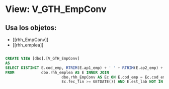 # View: V_GTH_EmpConv

## Usa los objetos:
- [[rhh_EmpConv]]
- [[rhh_emplea]]

```sql

CREATE VIEW [dbo].[V_GTH_EmpConv]
AS
SELECT DISTINCT E.cod_emp, RTRIM(E.ap1_emp) + ' ' + RTRIM(E.ap2_emp) + ' ' + RTRIM(E.nom_emp) AS Nombre, Ec.cod_conv, Ec.conv_suc, Ec.conv_cco, E.cod_car
FROM            dbo.rhh_emplea AS E INNER JOIN
                         dbo.rhh_EmpConv AS Ec ON E.cod_emp = Ec.cod_emp AND Ec.fec_ini <= GETDATE() AND (Ec.fec_fin IS NULL OR
                         Ec.fec_fin >= GETDATE()) AND E.est_lab NOT IN ('00', '99')


```
